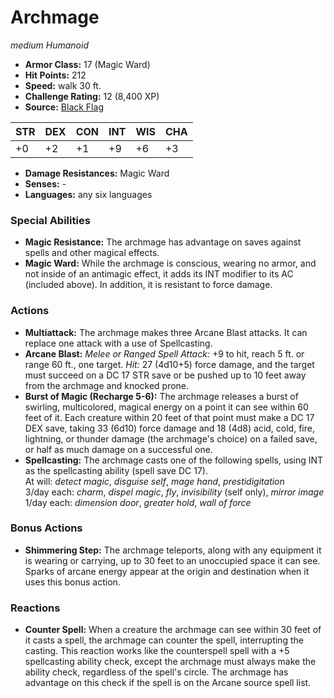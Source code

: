 # Archmage

*medium* *Humanoid*

- **Armor Class:** 17 (Magic Ward)
- **Hit Points:** 212 
- **Speed:** walk 30 ft.
- **Challenge Rating:** 12 (8,400 XP)
- **Source:** [Black Flag](https://koboldpress.com/kpstore/product/tovrpg-pg-mv/)

| STR | DEX | CON | INT | WIS | CHA |
| --- | --- | --- | --- | --- | --- |
| +0 | +2 | +1 | +9 | +6 | +3 |

- **Damage Resistances:** Magic Ward
- **Senses:** -
- **Languages:** any six languages

### Special Abilities

- **Magic Resistance:** The archmage has advantage on saves against spells and other magical effects.
- **Magic Ward:** While the archmage is conscious, wearing no armor, and not inside of an antimagic effect, it adds its INT modifier to its AC (included above). In addition, it is resistant to force damage.

### Actions

- **Multiattack:** The archmage makes three Arcane Blast attacks. It can replace one attack with a use of Spellcasting.
- **Arcane Blast:** _Melee or Ranged Spell Attack:_ +9 to hit, reach 5 ft. or range 60 ft., one target. _Hit:_ 27 (4d10+5) force damage, and the target must succeed on a DC 17 STR save or be pushed up to 10 feet away from the archmage and knocked prone.
- **Burst of Magic (Recharge 5-6):** The archmage releases a burst of swirling, multicolored, magical energy on a point it can see within 60 feet of it. Each creature within 20 feet of that point must make a DC 17 DEX save, taking 33 (6d10) force damage and 18 (4d8) acid, cold, fire, lightning, or thunder damage (the archmage's choice) on a failed save, or half as much damage on a successful one.
- **Spellcasting:** The archmage casts one of the following spells, using INT as the spellcasting ability (spell save DC 17).<br>At will: _detect magic_, _disguise self_, _mage hand_, _prestidigitation_<br>3/day each: _charm_, _dispel magic_, _fly_, _invisibility_ (self only), _mirror image_<br>1/day each: _dimension door_, _greater hold_, _wall of force_

### Bonus Actions

- **Shimmering Step:** The archmage teleports, along with any equipment it is wearing or carrying, up to 30 feet to an unoccupied space it can see. Sparks of arcane energy appear at the origin and destination when it uses this bonus action.

### Reactions

- **Counter Spell:** When a creature the archmage can see within 30 feet of it casts a spell, the archmage can counter the spell, interrupting the casting. This reaction works like the counterspell spell with a +5 spellcasting ability check, except the archmage must always make the ability check, regardless of the spell's circle. The archmage has advantage on this check if the spell is on the Arcane source spell list.
